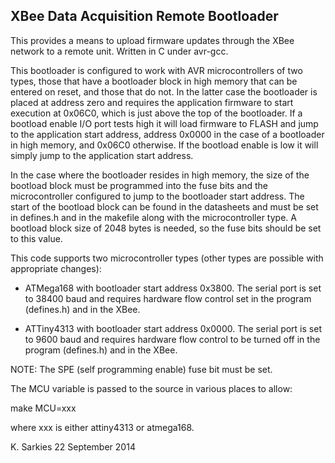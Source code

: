 XBee Data Acquisition Remote Bootloader
---------------------------------------

This provides a means to upload firmware updates through the XBee network to
a remote unit. Written in C under avr-gcc.

This bootloader is configured to work with AVR microcontrollers of two types,
those that have a bootloader block in high memory that can be entered on reset,
and those that do not. In the latter case the bootloader is placed at address
zero and requires the application firmware to start execution at 0x06C0, which
is just above the top of the bootloader. If a bootload enable I/O port tests
high it will load firmware to FLASH and jump to the application start address,
address 0x0000 in the case of a bootloader in high memory, and 0x06C0 otherwise.
If the bootload enable is low it will simply jump to the application start
address.

In the case where the bootloader resides in high memory, the size of the
bootload block must be programmed into the fuse bits and the microcontroller
configured to jump to the bootloader start address. The start of the bootload
block can be found in the datasheets and must be set in defines.h and in the
makefile along with the microcontroller type. A bootload block size of 2048
bytes is needed, so the fuse bits should be set to this value.

This code supports two microcontroller types (other types are possible with
appropriate changes):

- ATMega168 with bootloader start address 0x3800. The serial port is set to
  38400 baud and requires hardware flow control set in the program (defines.h)
  and in the XBee.

- ATTiny4313 with bootloader start address 0x0000. The serial port is set to
  9600 baud and requires hardware flow control to be turned off in the program
  (defines.h) and in the XBee.

NOTE: The SPE (self programming enable) fuse bit must be set.

The MCU variable is passed to the source in various places to allow:

make MCU=xxx

where xxx is either attiny4313 or atmega168.

K. Sarkies
22 September 2014

